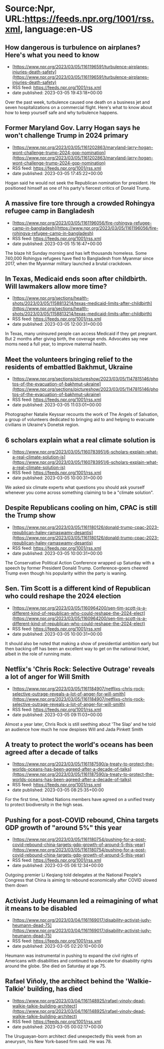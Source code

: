 # Source:Npr, URL:https://feeds.npr.org/1001/rss.xml, language:en-US

## How dangerous is turbulence on airplanes? Here's what you need to know
 - [https://www.npr.org/2023/03/05/1161196591/turbulence-airplanes-injuries-death-safety](https://www.npr.org/2023/03/05/1161196591/turbulence-airplanes-injuries-death-safety)
 - RSS feed: https://feeds.npr.org/1001/rss.xml
 - date published: 2023-03-05 19:43:18+00:00

Over the past week, turbulence caused one death on a business jet and seven hospitalizations on a commercial flight. Here's what to know about how to keep yourself safe and why turbulence happens.

## Former Maryland Gov. Larry Hogan says he won't challenge Trump in 2024 primary
 - [https://www.npr.org/2023/03/05/1161202863/maryland-larry-hogan-wont-challenge-trump-2024-gop-nomination](https://www.npr.org/2023/03/05/1161202863/maryland-larry-hogan-wont-challenge-trump-2024-gop-nomination)
 - RSS feed: https://feeds.npr.org/1001/rss.xml
 - date published: 2023-03-05 17:45:22+00:00

Hogan said he would not seek the Republican nomination for president. He positioned himself as one of his party's fiercest critics of Donald Trump.

## A massive fire tore through a crowded Rohingya refugee camp in Bangladesh
 - [https://www.npr.org/2023/03/05/1161196056/fire-rohingya-refugee-camp-in-bangladesh](https://www.npr.org/2023/03/05/1161196056/fire-rohingya-refugee-camp-in-bangladesh)
 - RSS feed: https://feeds.npr.org/1001/rss.xml
 - date published: 2023-03-05 15:16:47+00:00

The blaze hit Sunday morning and has left thousands homeless. Some 740,000 Rohingya refugees have fled to Bangladesh from Myanmar since 2017, when the Myanmar military launched a brutal crackdown.

## In Texas, Medicaid ends soon after childbirth. Will lawmakers allow more time?
 - [https://www.npr.org/sections/health-shots/2023/03/05/1158813214/texas-medicaid-limits-after-childbirth](https://www.npr.org/sections/health-shots/2023/03/05/1158813214/texas-medicaid-limits-after-childbirth)
 - RSS feed: https://feeds.npr.org/1001/rss.xml
 - date published: 2023-03-05 12:00:31+00:00

In Texas, many uninsured people can access Medicaid if they get pregnant. But 2 months after giving birth, the coverage ends. Advocates say new moms need a full year, to improve maternal health.

## Meet the volunteers bringing relief to the residents of embattled Bakhmut, Ukraine
 - [https://www.npr.org/sections/pictureshow/2023/03/05/1147815146/photos-of-the-evacuation-of-bakhmut-ukraine](https://www.npr.org/sections/pictureshow/2023/03/05/1147815146/photos-of-the-evacuation-of-bakhmut-ukraine)
 - RSS feed: https://feeds.npr.org/1001/rss.xml
 - date published: 2023-03-05 11:03:01+00:00

Photographer Natalie Keyssar recounts the work of The Angels of Salvation, a group of volunteers dedicated to bringing aid to and helping to evacuate civilians in Ukraine's Donetsk region.

## 6 scholars explain what a real climate solution is
 - [https://www.npr.org/2023/03/05/1160783951/6-scholars-explain-what-a-real-climate-solution-is](https://www.npr.org/2023/03/05/1160783951/6-scholars-explain-what-a-real-climate-solution-is)
 - RSS feed: https://feeds.npr.org/1001/rss.xml
 - date published: 2023-03-05 10:00:31+00:00

We asked six climate experts what questions you should ask yourself whenever you come across something claiming to be a "climate solution".

## Despite Republicans cooling on him, CPAC is still the Trump show
 - [https://www.npr.org/2023/03/05/1161180126/donald-trump-cpac-2023-republican-haley-ramaswamy-desantis](https://www.npr.org/2023/03/05/1161180126/donald-trump-cpac-2023-republican-haley-ramaswamy-desantis)
 - RSS feed: https://feeds.npr.org/1001/rss.xml
 - date published: 2023-03-05 10:00:31+00:00

The Conservative Political Action Conference wrapped up Saturday with a speech by former President Donald Trump. Conference-goers cheered Trump even though his popularity within the party is waning.

## Sen. Tim Scott is a different kind of Republican who could reshape the 2024 election
 - [https://www.npr.org/2023/03/05/1160964200/sen-tim-scott-is-a-different-kind-of-republican-who-could-reshape-the-2024-elect](https://www.npr.org/2023/03/05/1160964200/sen-tim-scott-is-a-different-kind-of-republican-who-could-reshape-the-2024-elect)
 - RSS feed: https://feeds.npr.org/1001/rss.xml
 - date published: 2023-03-05 10:00:31+00:00

It should also be noted that making a show of presidential ambition early but then backing off has been an excellent way to get on the national ticket, albeit in the role of running mate.

## Netflix's 'Chris Rock: Selective Outrage' reveals a lot of anger for Will Smith
 - [https://www.npr.org/2023/03/05/1161184907/netflixs-chris-rock-selective-outrage-reveals-a-lot-of-anger-for-will-smith](https://www.npr.org/2023/03/05/1161184907/netflixs-chris-rock-selective-outrage-reveals-a-lot-of-anger-for-will-smith)
 - RSS feed: https://feeds.npr.org/1001/rss.xml
 - date published: 2023-03-05 09:11:03+00:00

Almost a year later, Chris Rock is still seething about 'The Slap' and he told an audience how much he now despises Will and Jada Pinkett Smith

## A treaty to protect the world's oceans has been agreed after a decade of talks
 - [https://www.npr.org/2023/03/05/1161187590/a-treaty-to-protect-the-worlds-oceans-has-been-agreed-after-a-decade-of-talks](https://www.npr.org/2023/03/05/1161187590/a-treaty-to-protect-the-worlds-oceans-has-been-agreed-after-a-decade-of-talks)
 - RSS feed: https://feeds.npr.org/1001/rss.xml
 - date published: 2023-03-05 08:25:35+00:00

For the first time, United Nations members have agreed on a unified treaty to protect biodiversity in the high seas.

## Pushing for a post-COVID rebound, China targets GDP growth of "around 5%" this year
 - [https://www.npr.org/2023/03/05/1161180754/pushing-for-a-post-covid-rebound-china-targets-gdp-growth-of-around-5-this-year](https://www.npr.org/2023/03/05/1161180754/pushing-for-a-post-covid-rebound-china-targets-gdp-growth-of-around-5-this-year)
 - RSS feed: https://feeds.npr.org/1001/rss.xml
 - date published: 2023-03-05 06:12:34+00:00

Outgoing premier Li Keqiang told delegates at the National People's Congress that China is aiming to rebound economically after COVID slowed them down

## Activist Judy Heumann led a reimagining of what it means to be disabled
 - [https://www.npr.org/2023/03/04/1161169017/disability-activist-judy-heumann-dead-75](https://www.npr.org/2023/03/04/1161169017/disability-activist-judy-heumann-dead-75)
 - RSS feed: https://feeds.npr.org/1001/rss.xml
 - date published: 2023-03-05 02:20:10+00:00

Heumann was instrumental in pushing to expand the civil rights of Americans with disabilities and continued to advocate for disability rights around the globe. She died on Saturday at age 75.

## Rafael Viñoly, the architect behind the 'Walkie-Talkie' building, has died
 - [https://www.npr.org/2023/03/04/1161148925/rafael-vinoly-dead-walkie-talkie-building-architect](https://www.npr.org/2023/03/04/1161148925/rafael-vinoly-dead-walkie-talkie-building-architect)
 - RSS feed: https://feeds.npr.org/1001/rss.xml
 - date published: 2023-03-05 00:02:17+00:00

The Uruguayan-born architect died unexpectedly this week from an aneurysm, his New York-based firm said. He was 78.

